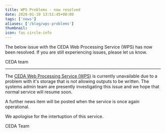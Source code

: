 ```yaml
---
title: WPS Problems - now resolved
date: 2020-01-10 13:51:45+00:00
tags: ['news']
aliases: ['/blog/wps-problems']
thumbnail: 
icon: fas circle-info
---
```


The below issue with the CEDA Web Processing Service (WPS) has now been resolved. If you are still experiencing issues, please let us know. 


CEDA team


-----------------------------



The [CEDA Web Processing Service (WPS)](http://wps-web1.ceda.ac.uk/) is currently unavailable due to a problem with it's storage that is not allowing outputs to be written. The systems admin team are presently investigating this issue and we hope that normal service will resume soon. 


  
A further news item will be posted when the service is once again operational.   
  
We apologise for the intertuption of this service.


CEDA Team



